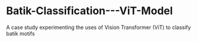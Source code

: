 # Batik-Classification---ViT-Model
A case study experimenting the uses of Vision Transformer (ViT) to classify batik motifs 
